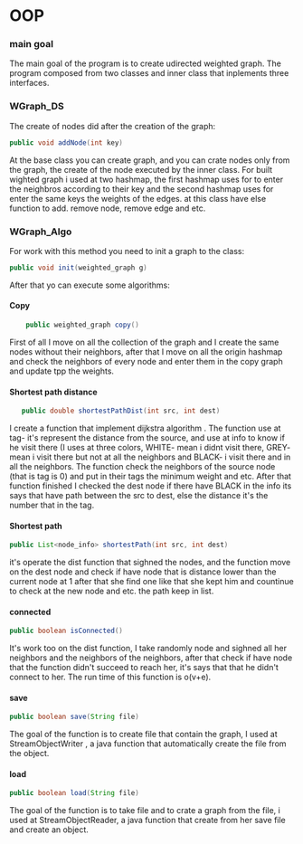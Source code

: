 # OOP
### main goal
The main goal of the program is to create udirected weighted graph.
The program composed from two classes and inner class that inplements three interfaces.
### WGraph_DS
The create of nodes did after the creation of the graph:
```java
public void addNode(int key) 
```
At the base class you can create graph, and you can crate nodes only from the graph, the create of the node executed by the inner class.
For built wighted graph i used at two hashmap, the first hashmap uses for to enter the neighbros according to their key and
the second hashmap uses for enter the same keys the weights of the edges.
at this class have else function to add. remove node, remove edge and etc.
### WGraph_Algo
For work with this method you need to init a graph to the class:
```java
public void init(weighted_graph g)
```
After that yo can execute some algorithms:
 #### Copy
 
```java
	public weighted_graph copy() 
  `````
First of all I move on all the collection of the graph and I create the same nodes without their neighbors, after that I move on all the origin hashmap and check the neighbors of every node and enter them in the copy graph and update tpp the weights.

 #### Shortest path distance
 ```` java
 	public double shortestPathDist(int src, int dest) 
````
I create a function that implement dijkstra algorithm . The function use at tag- it's represent the distance from the source, and use at info to know if he visit there (I uses at three colors, WHITE- mean i didnt visit there, GREY- mean i visit there but not at all the neighbors and BLACK- i visit there and in all the neighbors. The function check the neighbors of the source node (that is tag is 0) and put in their tags the minimum weight and etc. 
After that function finished I checked the dest node if there have BLACK in the info its says that have path between the src to dest, else the distance it's the number that in the tag.  
 #### Shortest path
 ```` java
public List<node_info> shortestPath(int src, int dest)
````
it's operate the dist function that sighned the nodes, and the function move on the dest node and check if have node that is distance lower than the current node at 1 after that she find one like that she kept him and countinue to check at the new node and etc. the path keep in list.
 #### connected
  ```` java
public boolean isConnected()
````
It's work too on the dist function, I take randomly node and sighned all her neighbors  and the neighbors of the neighbors, after that check if have node that the function didn't succeed to reach her, it's says that that he didn't 
connect to her.
The run time of this function is o(v+e).
#### save
  ```` java
public boolean save(String file)
````
The goal of the function is to create file that contain the graph, I used at StreamObjectWriter , a java function that automatically create the file from the object.
#### load
  ```` java
public boolean load(String file)
````
The goal of the function is to take file and to crate a graph from the file, i used at StreamObjectReader, a java function that create from her save file and create an object.









